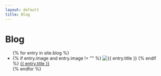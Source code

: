 ```yaml
---
layout: default
title: Blog
---
```


<h1>Blog</h1>
<ul>
{% for entry in site.blog %}
    <li>    
    {% if entry.image and entry.image != "" %}
        <img src="{{ entry.image }}" alt="{{ entry.title }}" />
    {% endif %}
        <a href="{{ entry.url }}">{{ entry.title }}</a>
    </li>
{% endfor %}
</ul>